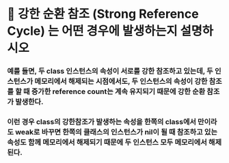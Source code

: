 # 🚨 강한 순환 참조 (Strong Reference Cycle) 는 어떤 경우에 발생하는지 설명하시오



### 예를 들면, 두 class 인스턴스의 속성이 서로를 강한 참조하고 있는데, 두 인스턴스가 메모리에서 해제되는 시점에서도, 두 인스턴스의 속성이 강한 참조를 할 때 증가한 reference count는 계속 유지되기 때문에 강한 순환 참조가 발생한다.

### 이런 경우 class의 강한참조가 발생하는 속성을 한쪽의 class에서 만이라도 weak로 바꾸면 한쪽의 클래스의 인스턴스가 nil이 될 때 참조하고 있는 속성도 함께 메모리에서 해제되기 때문에 두 인스턴스 모두 메모리에서 해제된다.